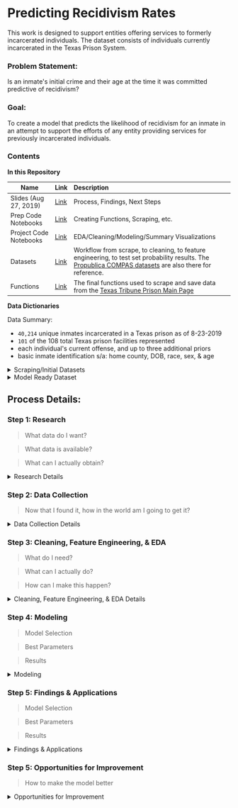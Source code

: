 # Predicting Recidivism Rates
This work is designed to support entities offering services to formerly incarcerated individuals. The dataset consists of individuals currently incarcerated in the Texas Prison System.


### Problem Statement:
Is an inmate's initial crime and their age at the time it was committed predictive of recidivism?

### Goal:
To create a model that predicts the likelihood of recidivism for an inmate in an attempt to support the efforts of any entity providing services for previously incarcerated individuals.


### Contents
**In this Repository**

| Name | Link | Description |
| ---- | ---- | :---------- |
| Slides (Aug 27, 2019) | [Link](./Slides_Aug2019.pdf) | Process, Findings, Next Steps |
| Prep Code Notebooks | [Link](./Prep_Notebooks) |Creating Functions, Scraping, etc. |
| Project Code Notebooks | [Link](./Project_Notebooks) | EDA/Cleaning/Modeling/Summary Visualizations |
| Datasets | [Link](./datasets) | Workflow from scrape, to cleaning, to feature engineering, to test set probability results. The [Propublica COMPAS datasets](https://www.propublica.org/datastore/dataset/compas-recidivism-risk-score-data-and-analysis) are also there for reference. |
| Functions | [Link](./Project_Notebooks/inmate_scrape.py) | The final functions used to scrape and save data from the [Texas Tribune Prison Main Page](https://www.texastribune.org/library/data/texas-prisons/) |



**Data Dictionaries**

Data Summary:
- `40,214` unique inmates incarcerated in a Texas prison as of 8-23-2019
- `101` of the 108 total Texas prison facilities represented
- each individual's current offense, and up to three additional priors
- basic inmate identification s/a: home county, DOB, race, sex, & age

<details>
<summary> Scraping/Initial Datasets </summary>

>  [Priors csv](./datasets/my_data/priors_FINAL.csv)

>  [Inmate Details csv](./datasets/my_data/inmate_details_FINAL.csv)

>  [Merged csv](./datasets/my_data/complete_raw_df.csv)


**Priors csv**

All inmates have a `pr_crime_0`, which is their current offense. Some inmates have additional priors, and these are identified as pr_crime_1, pr_crime_2, and pr_crime_3. If an inmate does not have any or all of these priors, these cells for that inmate are filled with `'No_data'`. Connected to each offense is `pr_commit_date`, `pr_term`, and `pr_begins`. Below each of these is listed only once. However, each inmate could have information in some or all of these. Pr_crime_3 is their oldest prior, whereas pr_crime_1 is their most recent. This information was scraped from the [Texas Tribune](https://www.texastribune.org/library/data/texas-prisons/units).

| Data | Type | Description |
| --- | --- | :--- |
| name | string | inmate's name |
| TDCJ_ID | int | unique identification number for each inmate |
| pr_crime_0 | string | current offense; `pr_crime_1`, `_2`, `_3` also present |
| pr_commit_date_0 | string | the date this offense was committed; `pr_commit_date_1`, `_2`, `_3` also present |
| pr_term_0 | string | the length of time of the sentence; `pr_term_1`, `_2`, `_3` also present |
| pr_begins_0 | string | the first day of the sentence; `pr_begins_1`, `_2`, `_3` also present  |


**Inmate Details csv**

This is the personal information of each inmate.

| Data | Type | Description |
| --- | --- | :--- |
| name | string | inmate's name |
| sex | string | 'Male', 'Female' |
| race | string | each inmate's race |
| age | int | current age |
| max_sentence | string | each inmate's maximum sentence|
| prison_unit | string | the prison they are located |
| DOB | string | each inmate's date of birth |
| home_county | string | each inmate's home county |
| TDCJ_ID | int | unique identification number for each inmate |
| proj_release_date | string | an inmate's projected release date |

</details>

<details>
<summary> Model Ready Dataset </summary>

>  [Model Ready Dataset](./datasets/my_data/complete_model_ready.csv)

**Model Ready Dataset**

This is the `cleaned dataset` with features ready to be trained. Steps that were taken are explained below in the `process section` of the README. These features have been added to the original dataset, and the descriptions below address added or altered features exclusively.

17 types of crimes were categorized and made into dummy variables. The remaining crimes were distributed in a category called `other_crime`. Only one is represented in the dictionary below. Details about the categories are discussed in the `process` section of the README. Additionally, `101 prisons` were represented in the final dataset, and dummy variables were created. The base variable name is used to represent all below. `Ages` and `terms` were converted to floats and binned to be able to check each within the model. For both, the floats were used as features.

| Data | Type | Description |
| --- | --- | :--- |
| feature_crime | string | the inmate's initial offense (up to three priors) |
| feature_startdate | datetime | when the sentence of the initial offense began |
| feature_term | string | the years, months, and days of the inmate's term |
| feature_commit_date | datetime | the date the offense was committed |
| target_value | mixed | if there is a re-offense, the crime itself; if no re-offense, the int 0|
| final_target | int | the y-value; ``{1: reoffend, 0: no re-offense}``|
| theft_crime | int | ``{1: theft related crime, 0: not}`` |
| prison_unit_ | int | ``{1: at this prison, 0: not}`` |
| commit_age | float | the age of each inmate at the time the feature crime occurred |
| feature_term_flt | float | the years, months, and days of each inmate's term in a numerical float |
| term_binned_ | int | ``{1: remaining term in that range, 0: not}``; in years: `Less than 1`, `1_to_5`, `11_15`, `16_20`, `21_30`, `31_40`, `40+` |
| age_binned_ | int | ``{1: age in that range, 0: not}``; `Under 18`, `18 to 30`, `31 to 40`, `41 to 50`, `51 to 60`, `61 to 70`, `Above 70` |

</details>



## Process Details:
### Step 1: Research
> What data do I want?

> What data is available?

> What can I actually obtain?

<details>
<summary> Research Details </summary>

I began this project by looking into available government datasets. I also found Probublica's work exposing racial bias in the COMPAS algorithm (kaggle and research/explanatory articles). This allowed me to gain access to their process,  their notebooks of work, and their datasets.

From here I considered what data I might want, and I started looking into the Huntsville State Penitentiary.

The Texas Tribune became the exclusive source of my data for this project. Through this website I learned I could access all prisons in the Texas System and each current inmate.

</details>

### Step 2: Data Collection
> Now that I found it, how in the world am I going to get it?

<details>
<summary> Data Collection Details </summary>

- Beautiful Soup
- Amazon Web Services

This part of the project took an extensive amount of time and offered a great deal of learning opportunity. Creating effective, efficient, and intentional functions to scrape the data needed was a days-long process of trial and error.

#### Highlights of learning:
- the invaluable nature of `try/except` statements
- automating `saving to a .csv` routinely within the function
  -- building out a shell of the notebook from a partial .csv while the scrape is running
- ensuring the same `unique identifier` for each observation is in all datasets intended to be merged (ie: names of individuals is not sufficient, a qualifying id or url tag is essential)
- the scrape can take days (and days and days)

#### Final Counts:
- `56,600` unique inmate basic detail observations
- `47,500` unique inmate prior detail observations
- merged dataset with `47,500 unique inmates`

#### Limitations of the Data:
- Only scraped the 4 most recent crimes, rather than all, so some inmates `feature_crime` was not their actual initial crime (this was a choice I made based on my limitations of time, it is absolutely possible to acquire all priors for each inmate).
- Only current inmates are represented in the dataset, this is missing individuals previously incarcerated that have not reoffended. These individuals would enhance the model.
- There are many types of facilities represented in the Texas Tribune database (`State Jail`, `Prison`, `Work Program`, `Transfer Facility`). The non-prison units are not filtered out of this dataset.
- No additional inmate information was acquired (ie: education, occupation, family information, etc).
- There were some (`very few`) errors found in the original data, and some questionable data that I could not conclusively confirm or disprove:
        - one inmate's DOB and and the date of their first offense is the same
        - some term lengths were invalid (`'2012 years, 8 months, 16 days'`)
        - the minimum age for first offense was 11 years old - I was unable to confirm if this is accurate, but it opened the door for the potential of incorrectly imputed information in the original dataset

</details>

### Step 3: Cleaning, Feature Engineering, & EDA
> What do I need?

> What can I actually do?

> How can I make this happen?

<details>
<summary> Cleaning, Feature Engineering, & EDA Details </summary>

Almost all of the data had to be manipulated or converted from its original form in order to explore or be used to model. These are some of the highlights.

#### Term Lengths:
This was a new challenge for me, because it was the first time there was inconsistency in the structure of the strings.
This is a sample of what some of the unique terms, as strings, were:


![Unique Terms](./images/unique_terms.png)

**Goal:** To convert these terms to accurate floats.
**Steps to solving this problem:**
1. Remove observations with clear errors, such as `'2012 years, 8 months', 16 days`
> There were two of these instances discovered

2. Remove observations including `'Life'`, `'Life Without Parole'`, `'Death'`
3. Creating a list of the remaining terms (`40,214` observations remaining) that are `split on the comma`
4. `Indexing` into the terms, removing the letters and spaces, adding periods in the appropriate space to set up the float, and `converting each to a float`.
5. Dividing any number associated with months by 12 and any number associated with days by 365.
6. Adding the corrected months and days to the years in index[0].
7. Creating a new list consisting of only index[0].
8. `df['feature_term_flt'] = new_list`

#### Crime Categories:
**Goal**: With `9005 unique feature crimes`, it felt important to create meaningful and categories to utilize as features.
**Steps to solving the problem:**
1. Visual search for common words
2. Create functions to apply/make new feature columns {`1: this category, 0: not`}
3. Create `other_crime` category by adding all of the category columns together. If != 0, replace with 0. If 0 (meaning no other categories are flagged), replace with 1.
4. Check crimes in other_crime category to add to current categories or create new ones.



</details>

### Step 4: Modeling
> Model Selection

> Best Parameters

> Results

<details>
<summary> Modeling </summary>
I tried modeling SVC, Random Forest, and Logistic Regression. SVC and Random Forest were chosen based on research about modeling imbalanced classes. Logistic Regression was chosen for the opportunity to interpret coefficients. The highest training score of the three was `Random Forest`.

**Random Forest Details**
- `Best accuracy score: .775`
- `Best params: {max_depth= 10,
               min_samples_leaf= 1,
               min_samples_split=4,
               N_estimators=150}`
- `Precision: {0: .65, 1: .79}`
- `Recall: {0: .25, 1: .95}`

A single decision tree in the random forest (modified `max_depth = 4` for visual accessibility):
![Decision Tree](./images/single_tree.png)         

</details>

### Step 5: Findings & Applications
> Model Selection

> Best Parameters

> Results

<details>
<summary> Findings & Applications </summary>

1. Probability Range from `.12 to .98`
![Probability Range](./images/probas_range.png)

2. Probabilities of reoffense based on inmate race
![Probability Race Range](./images/probas_race.png)

3. Practical application:
- Filter by location of interest (ie - `prison unit`)
- Filter by probability range of interest (ie - `.30 - .70`)
- Filter by projected release date (ie `1 year from today`)

</details>


### Step 5: Opportunities for Improvement
> How to make the model better


<details>
<summary> Opportunities for Improvement </summary>

 I think it might improve the model to collect all priors for each inmate, rather than only going back to the most recent three. Even if the scores did not improve, it would still be an improved/more complete dataset this way.

The accuracy score for Random Forest was .775, and the recall score for predicting the 0 class (non-reoffenders) was only .29. I think expanding the feature engineering, and potentially collected data that has a stronger correlation might improve the model's prediction of non-reoffenders. I hit roadblocks in determining what, specifically, that data would be, and then if/how I would be able to capture it.

While there is currently some signal, the overall accuracy score is only 3% higher than if the model were to exclusively predict reoffense. There is certainly room for improvement with the model. 
